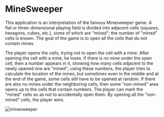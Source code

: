 # MineSweeper

This application is an interpretation of the famous Minesweeper game.
A flat or three-dimensional playing field is divided into adjacent cells (squares, hexagons, cubes, etc.), some of which are "mined"; the number of "mined" cells is known. The goal of the game is to open all the cells that do not contain mines.

The player opens the cells, trying not to open the cell with a mine. After opening the cell with a mine, he loses. If there is no mine under the open cell, then a number appears in it, showing how many cells adjacent to the newly opened one are "mined"; using these numbers, the player tries to calculate the location of the mines, but sometimes even in the middle and at the end of the game, some cells still have to be opened at random. If there are also no mines under the neighboring cells, then some "non-mined" area opens up to the cells that contain numbers. The player can mark the "mined" cells so as not to accidentally open them. By opening all the "non-mined" cells, the player wins.

![minesweeper](https://user-images.githubusercontent.com/61186198/109040764-558caf80-76df-11eb-97e2-02b0e50ebaf5.gif)
